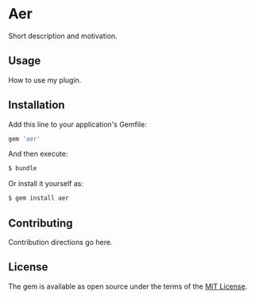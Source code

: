 # Aer
Short description and motivation.

## Usage
How to use my plugin.

## Installation
Add this line to your application's Gemfile:

```ruby
gem 'aer'
```

And then execute:
```bash
$ bundle
```

Or install it yourself as:
```bash
$ gem install aer
```

## Contributing
Contribution directions go here.

## License
The gem is available as open source under the terms of the [MIT License](http://opensource.org/licenses/MIT).
